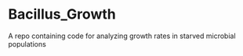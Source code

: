 # Bacillus_Growth
A repo containing code for analyzing growth rates in starved microbial populations
